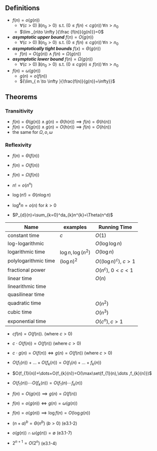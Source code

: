 ## Definitions

- $f(n)=o(g(n))$
	- $\forall{(c>0)}\,\exists(n_{0}>0)\,\text{ s.t. }(0\leq{f(n)}<cg(n))\,\forall n>n_{0}$
	- $\lim _{n\to \infty }{\frac {f(n)}{g(n)}}=0$ 
- ***asymptotic upper bound*** $f(n)=O(g(n))$
	- $\forall{(c>0)}\,\exists(n_{0}>0)\,\text{ s.t. }(0\leq{f(n)}\leq{cg(n)})\,\forall n>n_{0}$
- ***asymptotically tight bounds*** $f(x)=\Theta({g(n)})$
	- ${{f(n)=O(g(n))}\land{f(n)=\Omega{(g(n))}}}$
- ***asymptotic lower bound*** $f(n)=\Omega(g(n))$
	- $\forall{(c>0)}\,\exists(n_{0}>0)\,\text{ s.t. }(0\leq{cg(n)}\leq{f(n)})\,\forall n>n_{0}$
- $f(n)=\omega(g(n))$
	- $g(n)=o(f(n))$
	- ${\lim_{ n \to \infty }{\frac{f(n)}{g(n)}=\infty}}$

## Theorems 

### Transitivity

- $f(n)=\Theta(g(n))\land g(n)=\Theta(h(n))\implies f(n)=\Theta(h(n))$
- $f(n)=O(g(n))\land g(n)=O(h(n))\implies f(n)=O(h(n))$
- the same for $\Omega ,o,\omega$

### Reflexivity

- $f(n)=\Theta(f(n))$
- $f(n)=O(f(n))$
- $f(n)=\Omega(f(n))$


- $n!=o(n^n)$
- $\log(n!)=\Theta(n\log n)$
- $\log^kn=o(n)$ for $k>0$
- $P_{d}(n)=\sum_{k=0}^da_{k}n^{k}=\Theta(n^d)$


| Name                 | examples            | Running Time           |
| -------------------- | ------------------- | ---------------------- |
| constant time        | $c$                 | $O(1)$                 |
| log-logarithmic      |                     | $O(\log{\log n})$      |
| logarithmic time     | $\log n, \log(n^2)$ | $O(\log{n})$           |
| polylogarithmic time | $(\log n)^2$        | $O((\log n)^c)$, $c>1$ |
| fractional power     |                     | $O(n^c)$, $0<c<1$      |
| linear time          |                     | $O({n})$               |
| linearithmic time    |                     |                        |
| quasilinear time     |                     |                        |
| quadratic time       |                     | $O({n^2})$             |
| cubic time           |                     | $O({n^3})$             |
| exponential time     |                     | $O(c^n), c>1$          |



- $cf(n)=O(f(n))$. (where $c>0$)
- $c\cdot O(f(n))=O(f(n))$ (where $c>0$)
- $c\cdot g(n)=O(f(n))\iff g(n)=O(f(n))$  (where $c>0$)

- $O(f_{1}(n))+\dots+O(f_{k}(n))=O(f_{1}(n)+\dots+f_{k}(n))$
- $O(f_{1}(n))+\dots+O(f_{k}(n))=O(\max\set{f_{1}(n),\dots ,f_{k}(n)})$
- $O(f_{1}(n))\cdots O(f_{k}(n))=O(f_{1}(n)\cdots f_{k}(n))$

- $f(n)=O(g(n))\implies{g(n)=\Omega{(f(n))}}$


- $f(n)=o(g(n))\iff g(n)=\omega(g(n))$
- $f(n)=o(g(n))\implies{\log f(n)=O(\log g(n))}$

- $(n+a)^b=\Theta(n^b)$ ($b>0$) (e3.1-2)
- $o(g(n))\cap \omega(g(n))=\emptyset$ (e3.1-7)

- $2^{n+1}=O(2^n)$ (e3.1-4)

